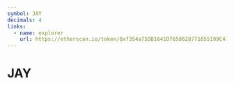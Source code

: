 ```yaml
---
symbol: JAY
decimals: 4
links:
  - name: explorer
    url: https://etherscan.io/token/0xf354a75DB1641D7658628771055199C41e7b4bAd
---
```


# JAY

